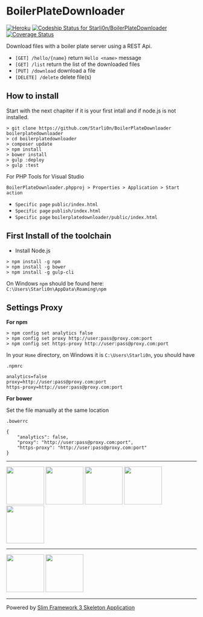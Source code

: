 # BoilerPlateDownloader

[![Heroku](https://heroku-badge.herokuapp.com/?app=boilerplatedownloader)](https://boilerplatedownloader.herokuapp.com)
[![Codeship Status for Starli0n/BoilerPlateDownloader](https://codeship.com/projects/5c379690-4b5e-0134-e294-3eedfb4d574d/status?branch=master)](https://codeship.com/projects/169900)
[![Coverage Status](https://coveralls.io/repos/github/Starli0n/BoilerPlateDownloader/badge.svg?branch=master)](https://coveralls.io/github/Starli0n/BoilerPlateDownloader?branch=master)

Download files with a boiler plate server using a REST Api.

* `[GET] /hello/{name}` return `Hello <name>` message
* `[GET] /list` return the list of the downloaded files
* `[PUT] /download` download a file
* `[DELETE] /delete` delete file(s)

## How to install

Start with the next chapiter if it is your first intall and if node.js is not installed.

```
> git clone https://github.com/Starli0n/BoilerPlateDownloader boilerplatedownloader
> cd boilerplatedownloader
> composer update
> npm install
> bower install
> gulp :deploy
> gulp :test
```

For PHP Tools for Visual Studio

`BoilerPlateDownloader.phpproj > Properties > Application > Start action`

* `Specific page` `public/index.html`
* `Specific page` `publish/index.html`
* `Specific page` `boilerplatedownloader/public/index.html`


## First Install of the toolchain

* Install Node.js
````
> npm install -g npm
> npm install -g bower
> npm install -g gulp-cli
````

On Windows `npm` should be found here:
`C:\Users\Starli0n\AppData\Roaming\npm`


## Settings Proxy

**For npm**

````
> npm config set analytics false
> npm config set proxy http://user:pass@proxy.com:port
> npm config set https-proxy http://user:pass@proxy.com:port
````

In your `Home` directory, on Windows it is `C:\Users\Starli0n`, you should have


`.npmrc`
````
analytics=false
proxy=http://user:pass@proxy.com:port
https-proxy=http://user:pass@proxy.com:port

````

**For bower**

Set the file manually at the same location

`.bowerrc`
````
{
    "analytics": false,
    "proxy": "http://user:pass@proxy.com:port",
    "https-proxy": "http://user:pass@proxy.com:port"
}
````


---

[<img src="https://upload.wikimedia.org/wikipedia/en/thumb/9/9e/JQuery_logo.svg/220px-JQuery_logo.svg.png" style="width: 100px">](https://jquery.com)
[<img src="https://nodejs.org/static/images/logos/nodejs-new-pantone-black.png" style="width: 100px">](https://nodejs.org)
[<img src="https://raw.githubusercontent.com/npm/logos/master/%22npm%22%20lockup/npm-logo-simplifed-with-white-space.png" style="width: 100px">](https://www.npmjs.com)
[<img src="https://bower.io/img/bower-logo.svg" style="width: 100px">](https://bower.io)
[<img src="https://pbs.twimg.com/profile_images/417078109075034112/iruTC031_400x400.png" style="width: 100px">](http://gulpjs.com)

---


[<img src="https://d21ii91i3y6o6h.cloudfront.net/gallery_images/from_proof/11889/small/1461439198/slim-framework-sticker.png" style="width: 100px">](http://www.slimframework.com)
[<img src="https://getcomposer.org/img/logo-composer-transparent2.png" style="width: 100px">](https://getcomposer.org)

---

Powered by [Slim Framework 3 Skeleton Application](https://github.com/slimphp/Slim-Skeleton)
